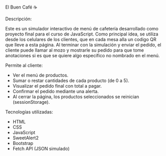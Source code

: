 El Buen Café ☕️

Descripción:

Este es un simulador interactivo de menú de cafetería desarrollado como proyecto final para el curso de JavaScript.
Como principal idea, se utiliza desde los celulares de los clientes, que en cada mesa alla un codigo QR que lleve a esta página. Al terminar con la simulación y enviar el pedido, el cliente puede llamar al mozo y mostrarle su pedido para que tome anotaciones si es que se quiere algo especifico no nombrado en el menú.


Permite al cliente:

- Ver el menú de productos.
- Sumar o restar cantidades de cada producto (de 0 a 5).
- Visualizar el pedido final con total a pagar.
- Confirmar el pedido mediante una alerta.
- Al cerrar la página, los productos seleccionados se reinician (sessionStorage).

Tecnologías utilizadas:

- HTML
- CSS
- JavaScript
- SweetAlert2
- Bootstrap
- Fetch API (JSON simulado)